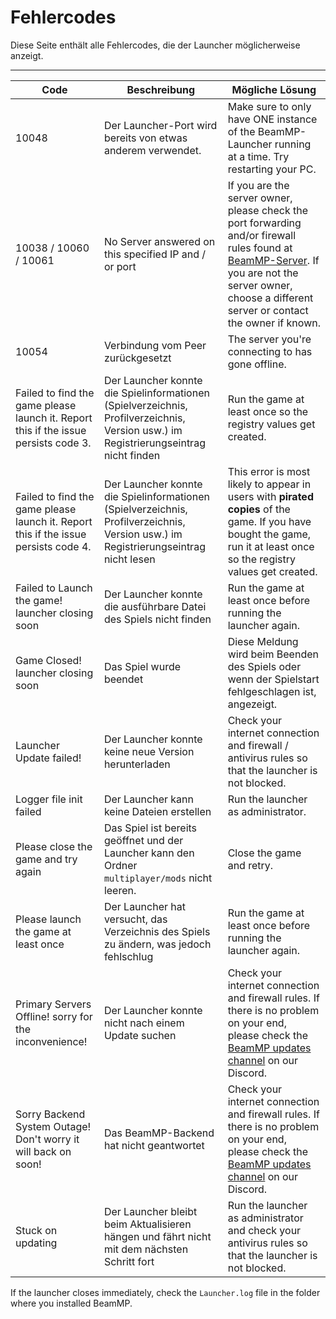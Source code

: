 # Fehlercodes

Diese Seite enthält alle Fehlercodes, die der Launcher möglicherweise anzeigt.

---

Code | Beschreibung | Mögliche Lösung
--- | --- | ---
10048 | Der Launcher-Port wird bereits von etwas anderem verwendet. | Make sure to only have ONE instance of the BeamMP-Launcher running at a time. Try restarting your PC.
10038 / 10060 / 10061 | No Server answered on this specified IP and / or port | If you are the server owner, please check the port forwarding and/or firewall rules found at [BeamMP-Server](https://docs.beammp.com/server/create-a-server). If you are not the server owner, choose a different server or contact the owner if known.
10054 | Verbindung vom Peer zurückgesetzt | The server you're connecting to has gone offline.
Failed to find the game please launch it. Report this if the issue persists code 3. | Der Launcher konnte die Spielinformationen (Spielverzeichnis, Profilverzeichnis, Version usw.) im Registrierungseintrag nicht finden | Run the game at least once so the registry values get created.
Failed to find the game please launch it. Report this if the issue persists code 4. | Der Launcher konnte die Spielinformationen (Spielverzeichnis, Profilverzeichnis, Version usw.) im Registrierungseintrag nicht lesen | This error is most likely to appear in users with **pirated copies** of the game. If you have bought the game, run it at least once so the registry values get created.
Failed to Launch the game! launcher closing soon | Der Launcher konnte die ausführbare Datei des Spiels nicht finden | Run the game at least once before running the launcher again.
Game Closed! launcher closing soon | Das Spiel wurde beendet | Diese Meldung wird beim Beenden des Spiels oder wenn der Spielstart fehlgeschlagen ist, angezeigt.
Launcher Update failed! | Der Launcher konnte keine neue Version herunterladen | Check your internet connection and firewall / antivirus rules so that the launcher is not blocked.
Logger file init failed | Der Launcher kann keine Dateien erstellen | Run the launcher as administrator.
Please close the game and try again | Das Spiel ist bereits geöffnet und der Launcher kann den Ordner `multiplayer/mods` nicht leeren. | Close the game and retry.
Please launch the game at least once | Der Launcher hat versucht, das Verzeichnis des Spiels zu ändern, was jedoch fehlschlug | Run the game at least once before running the launcher again.
Primary Servers Offline! sorry for the inconvenience! | Der Launcher konnte nicht nach einem Update suchen | Check your internet connection and firewall rules. If there is no problem on your end, please check the [BeamMP updates channel](https://discord.com/channels/601558901657305098/697596153943949352) on our Discord.
Sorry Backend System Outage! Don't worry it will back on soon! | Das BeamMP-Backend hat nicht geantwortet | Check your internet connection and firewall rules. If there is no problem on your end, please check the [BeamMP updates channel](https://discord.com/channels/601558901657305098/697596153943949352) on our Discord.
Stuck on updating | Der Launcher bleibt beim Aktualisieren hängen und fährt nicht mit dem nächsten Schritt fort | Run the launcher as administrator and check your antivirus rules so that the launcher is not blocked.

If the launcher closes immediately, check the `Launcher.log` file in the folder where you installed BeamMP.
